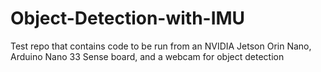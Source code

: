 # Object-Detection-with-IMU
Test repo that contains code to be run from an NVIDIA Jetson Orin Nano, Arduino Nano 33 Sense board, and a webcam for object detection
